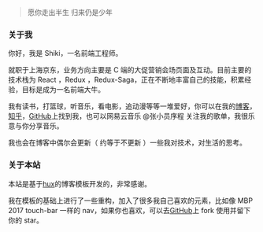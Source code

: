 > 愿你走出半生
> 归来仍是少年

### 关于我

你好，我是 Shiki，一名前端工程师。

就职于上海京东，业务方向主要是 C 端的大促营销会场页面及互动。目前主要的技术栈为 React ，Redux ，Redux-Saga，正在不断地丰富自己的技能，积累经验，目标是成为一名前端大牛。

我有读书，打篮球，听音乐，看电影，追动漫等等一堆爱好，你可以在我的[博客](https://shikizhang.github.io)，[知乎](https://www.zhihu.com/people/archer-red)，[GitHub](https://github.com/ShikiZhang)上找到我，也可以网易云音乐 @张小员序程 关注我的歌单，我很乐意与你分享音乐。

我也会在博客中偶尔会更新（ 约等于不更新 ）一些我对技术，对生活的思考。

### 关于本站

本站是基于[hux](https://huangxuan.me)的博客模板开发的，非常感谢。

我在模板的基础上进行了一些重构，加入了很多我自己喜欢的元素，比如像 MBP 2017 touch-bar 一样的 nav，如果你也喜欢，可以去[GitHub](https://github.com/ShikiZhang)上 fork 使用并留下你的 star。
